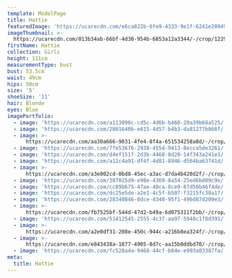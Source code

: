 ```yaml
---
template: ModelPage
title: Hattie
featuredImage: 'https://ucarecdn.com/e6ca822b-6fe9-4333-9e1f-6241e2094923/'
imageThumbnail: >-
  https://ucarecdn.com/013b34ab-66bf-4d30-954b-6853a12a3344/-/crop/1229x1126/13,0/-/preview/
firstName: Hattie
collection: Girls
height: 111cm
measurementType: bust
bust: 53.5cm
waist: 49cm
hips: 50cm
size: '5'
shoeSize: '11'
hair: Blonde
eyes: Blue
imagePortfolio:
  - image: 'https://ucarecdn.com/a113890c-cd5c-4d6b-b460-20a39b68a525/'
  - image: 'https://ucarecdn.com/2801640b-e615-4d57-b4b3-da81277b866f/'
  - image: >-
      https://ucarecdn.com/aa30a666-9031-4fe4-8f4a-651534258a8d/-/crop/1595x2400/400,0/-/preview/
  - image: 'https://ucarecdn.com/7fe53676-2938-455d-9413-8ecca5de3261/'
  - image: 'https://ucarecdn.com/d4ef151f-2d3b-4468-8d20-14f343a241e3/'
  - image: 'https://ucarecdn.com/a12c4a91-df4f-4d81-8946-d564ba63741d/'
  - image: >-
      https://ucarecdn.com/a3e002cd-0bd8-45ec-a3ac-d7da4b420d2f/-/crop/1590x2400/405,0/-/preview/
  - image: 'https://ucarecdn.com/307025d9-e98e-4369-8a54-25ed6bd09c9e/'
  - image: 'https://ucarecdn.com/cc89b675-47ae-40ca-8ce9-87d50b46f4de/'
  - image: 'https://ucarecdn.com/dc25e5de-a2e1-4c5f-b507-f3215fc38a17/'
  - image: 'https://ucarecdn.com/28340846-0dce-4340-95f1-496d87d209e3/'
  - image: >-
      https://ucarecdn.com/fb7525bf-544d-47d2-b49a-6d075311f2bb/-/crop/1580x2400/410,0/-/preview/
  - image: 'https://ucarecdn.com/51412545-2555-4c37-aa97-5948c1f8d391/'
  - image: >-
      https://ucarecdn.com/a2e0df31-208e-450c-944c-a216b8ea324f/-/crop/1585x2400/410,0/-/preview/
  - image: >-
      https://ucarecdn.com/e843438a-1877-4905-8d7c-aa15b0ddbd70/-/crop/2400x1930/0,235/-/preview/
  - image: 'https://ucarecdn.com/fc528a4a-9468-44cf-b84e-e993a03387fa/'
meta:
  title: Hattie
---
```


